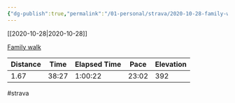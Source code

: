 ```yaml
---
{"dg-publish":true,"permalink":"/01-personal/strava/2020-10-28-family-walk/"}
---
```



[[2020-10-28\|2020-10-28]]

[Family walk](https://www.strava.com/activities/4278559048)

| Distance | Time  | Elapsed Time | Pace  | Elevation |
| -------- | ----- | ------------ | ----- | --------- |
| 1.67     | 38:27 | 1:00:22      | 23:02 | 392       |




#strava
